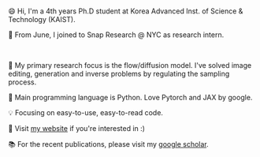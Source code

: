 
<br />

😄 Hi, I'm a 4th years Ph.D student at Korea Advanced Inst. of Science & Technology (KAIST).

👻 From June, I joined to Snap Research @ NYC as research intern.

<br />

:book: My primary research focus is the flow/diffusion model. I've solved image editing, generation and inverse problems by regulating the sampling process.

:punch: Main programming language is Python. Love Pytorch and JAX by google.


:bulb: Focusing on easy-to-use, easy-to-read code.


:mag_right: Visit [my website](https://jeongsol.dev) if you're interested in :)

:books: For the recent publications, please visit my [google scholar](https://scholar.google.com/citations?user=ZaVNwcQAAAAJ).

<br />

